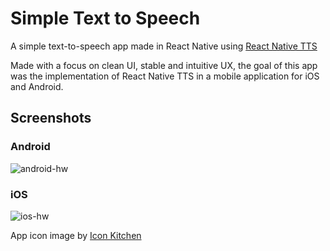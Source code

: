 # Simple Text to Speech
A simple text-to-speech app made in React Native using <a href="https://github.com/ak1394/react-native-tts">React Native TTS</a>

Made with a focus on clean UI, stable and intuitive UX, the goal of this app was the implementation of React Native TTS in a mobile application for iOS and Android.

## Screenshots
### Android
![android-hw](https://github.com/PBPospisil/tts/assets/21959159/2ffd99bb-776a-4157-87a8-1c04eddc92a3)
### iOS
![ios-hw](https://github.com/PBPospisil/tts/assets/21959159/a52afb61-1c5a-43f7-aae5-9843a4658842)


App icon image by <a href="https://icon.kitchen/i/H4sIAAAAAAAAA6tWKkvMKU0tVrKqVkpJLMoOyUjNTVWySkvMKU6t1VHKzU8pzQHJRisl5qUU5WemKOkoZeYXA8ny1CSl2FoApT8%2BHkAAAAA%3D">Icon Kitchen</a>